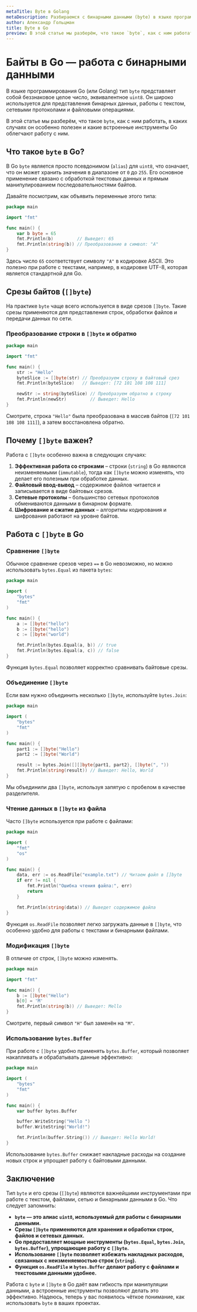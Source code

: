 ```yaml
---
metaTitle: Byte в Golang
metaDescription: Разбираемся с бинарными данными (byte) в языке программирования Go (Golang).
author: Александр Гольцман
title: Byte в Go
preview: В этой статье мы разберём, что такое `byte`, как с ним работать, в каких случаях он особенно полезен и какие встроенные инструменты Go облегчают работу с ним.
---
```


# **Байты в Go — работа с бинарными данными**

В языке программирования Go (или Golang) тип `byte` представляет собой беззнаковое целое число, эквивалентное `uint8`. Он широко используется для представления бинарных данных, работы с текстом, сетевыми протоколами и файловыми операциями.

В этой статье мы разберём, что такое `byte`, как с ним работать, в каких случаях он особенно полезен и какие встроенные инструменты Go облегчают работу с ним.

## **Что такое `byte` в Go?**

В Go `byte` является просто псевдонимом (`alias`) для `uint8`, что означает, что он может хранить значения в диапазоне от `0` до `255`. Его основное применение связано с обработкой текстовых данных и прямым манипулированием последовательностями байтов.

Давайте посмотрим, как объявить переменные этого типа:

```go
package main

import "fmt"

func main() {
    var b byte = 65
    fmt.Println(b)         // Выведет: 65
    fmt.Println(string(b)) // Преобразование в символ: "A"
}

```

Здесь число `65` соответствует символу `"A"` в кодировке ASCII. Это полезно при работе с текстами, например, в кодировке UTF-8, которая является стандартной для Go.

## **Срезы байтов (`[]byte`)**

На практике `byte` чаще всего используется в виде срезов `[]byte`. Такие срезы применяются для представления строк, обработки файлов и передачи данных по сети.

### **Преобразование строки в `[]byte` и обратно**

```go
package main

import "fmt"

func main() {
    str := "Hello"
    byteSlice := []byte(str) // Преобразуем строку в байтовый срез
    fmt.Println(byteSlice)   // Выведет: [72 101 108 108 111]

    newStr := string(byteSlice) // Преобразуем обратно в строку
    fmt.Println(newStr)         // Выведет: Hello
}

```

Смотрите, строка `"Hello"` была преобразована в массив байтов (`[72 101 108 108 111]`), а затем восстановлена обратно.

## **Почему `[]byte` важен?**

Работа с `[]byte` особенно важна в следующих случаях:

1. **Эффективная работа со строками** – строки (`string`) в Go являются неизменяемыми (`immutable`), тогда как `[]byte` можно изменять, что делает его полезным при обработке данных.
2. **Файловый ввод-вывод** – содержимое файлов читается и записывается в виде байтовых срезов.
3. **Сетевые протоколы** – большинство сетевых протоколов обмениваются данными в бинарном формате.
4. **Шифрование и сжатие данных** – алгоритмы кодирования и шифрования работают на уровне байтов.

## **Работа с `[]byte` в Go**

### **Сравнение `[]byte`**

Обычное сравнение срезов через `==` в Go невозможно, но можно использовать `bytes.Equal` из пакета `bytes`:

```go
package main

import (
    "bytes"
    "fmt"
)

func main() {
    a := []byte("hello")
    b := []byte("hello")
    c := []byte("world")

    fmt.Println(bytes.Equal(a, b)) // true
    fmt.Println(bytes.Equal(a, c)) // false
}

```

Функция `bytes.Equal` позволяет корректно сравнивать байтовые срезы.

### **Объединение `[]byte`**

Если вам нужно объединить несколько `[]byte`, используйте `bytes.Join`:

```go
package main

import (
    "bytes"
    "fmt"
)

func main() {
    part1 := []byte("Hello")
    part2 := []byte("World")

    result := bytes.Join([][]byte{part1, part2}, []byte(", "))
    fmt.Println(string(result)) // Выведет: Hello, World
}

```

Мы объединили два `[]byte`, используя запятую с пробелом в качестве разделителя.

### **Чтение данных в `[]byte` из файла**

Часто `[]byte` используется при работе с файлами:

```go
package main

import (
    "fmt"
    "os"
)

func main() {
    data, err := os.ReadFile("example.txt") // Читаем файл в []byte
    if err != nil {
        fmt.Println("Ошибка чтения файла:", err)
        return
    }

    fmt.Println(string(data)) // Выведет содержимое файла
}

```

Функция `os.ReadFile` позволяет легко загружать данные в `[]byte`, что особенно удобно для работы с текстами и бинарными файлами.

### **Модификация `[]byte`**

В отличие от строк, `[]byte` можно изменять.

```go
package main

import "fmt"

func main() {
    b := []byte("Hello")
    b[0] = 'M'
    fmt.Println(string(b)) // Выведет: Mello
}

```

Смотрите, первый символ `"H"` был заменён на `"M"`.

### **Использование `bytes.Buffer`**

При работе с `[]byte` удобно применять `bytes.Buffer`, который позволяет накапливать и обрабатывать данные эффективно:

```go
package main

import (
    "bytes"
    "fmt"
)

func main() {
    var buffer bytes.Buffer

    buffer.WriteString("Hello ")
    buffer.WriteString("World!")

    fmt.Println(buffer.String()) // Выведет: Hello World!
}

```

Использование `bytes.Buffer` снижает накладные расходы на создание новых строк и упрощает работу с байтовыми данными.

## **Заключение**

Тип `byte` и его срезы (`[]byte`) являются важнейшими инструментами при работе с текстом, файлами, сетью и бинарными данными в Go. Что следует запомнить:

- **`byte` — это алиас `uint8`, используемый для работы с бинарными данными.**
- **Срезы `[]byte` применяются для хранения и обработки строк, файлов и сетевых данных.**
- **Go предоставляет мощные инструменты (`bytes.Equal`, `bytes.Join`, `bytes.Buffer`), упрощающие работу с `[]byte`.**
- **Использование `[]byte` позволяет избежать накладных расходов, связанных с неизменяемостью строк (`string`).**
- **Функция `os.ReadFile` и `bytes.Buffer` делают работу с файлами и текстовыми данными удобнее.**

Работа с `byte` и `[]byte` в Go даёт вам гибкость при манипуляции данными, а встроенные инструменты позволяют делать это эффективно. Надеюсь, теперь у вас появилось чёткое понимание, как использовать `byte` в ваших проектах.

